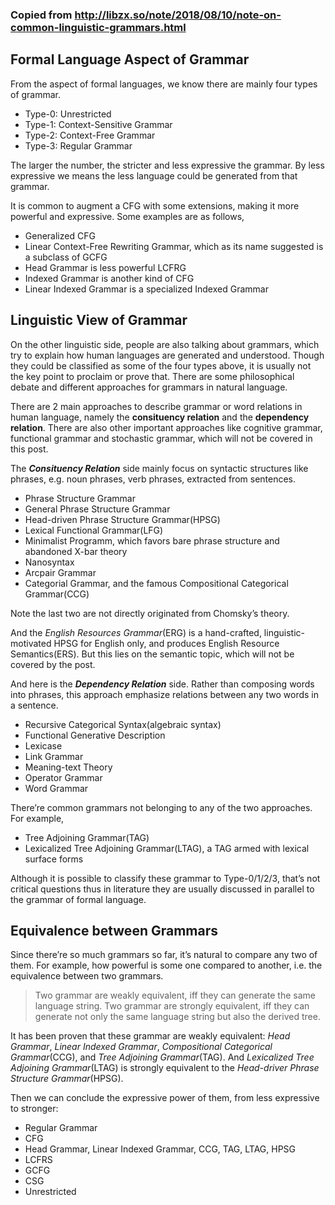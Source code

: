 ### Copied from http://libzx.so/note/2018/08/10/note-on-common-linguistic-grammars.html

## Formal Language Aspect of Grammar

From the aspect of formal languages, we know there are mainly four types of grammar.

* Type-0: Unrestricted
* Type-1: Context-Sensitive Grammar
* Type-2: Context-Free Grammar
* Type-3: Regular Grammar

The larger the number, the stricter and less expressive the grammar. By less expressive we means the less language could be generated from that grammar.

It is common to augment a CFG with some extensions, making it more powerful and expressive. Some examples are as follows,

* Generalized CFG
* Linear Context-Free Rewriting Grammar, which as its name suggested is a subclass of GCFG
* Head Grammar is less powerful LCFRG
* Indexed Grammar is another kind of CFG
* Linear Indexed Grammar is a specialized Indexed Grammar

## Linguistic View of Grammar

On the other linguistic side, people are also talking about grammars, which try to explain how human languages are generated and understood. Though they could be classified as some of the four types above, it is usually not the key point to proclaim or prove that. There are some philosophical debate and different approaches for grammars in natural language.

There are 2 main approaches to describe grammar or word relations in human language, namely the **consituency relation** and the **dependency relation**. There are also other important approaches like cognitive grammar, functional grammar and stochastic grammar, which will not be covered in this post.

The ***Consituency Relation*** side mainly focus on syntactic structures like phrases, e.g. noun phrases, verb phrases, extracted from sentences.

* Phrase Structure Grammar
* General Phrase Structure Grammar
* Head-driven Phrase Structure Grammar(HPSG)
* Lexical Functional Grammar(LFG)
* Minimalist Programm, which favors bare phrase structure and abandoned X-bar theory
* Nanosyntax
* Arcpair Grammar
* Categorial Grammar, and the famous Compositional Categorical Grammar(CCG)

Note the last two are not directly originated from Chomsky’s theory.

And the *English Resources Grammar*(ERG) is a hand-crafted, linguistic-motivated HPSG for English only, and produces English Resource Semantics(ERS). But this lies on the semantic topic, which will not be covered by the post.

And here is the ***Dependency Relation*** side. Rather than composing words into phrases, this approach emphasize relations between any two words in a sentence.

* Recursive Categorical Syntax(algebraic syntax)
* Functional Generative Description
* Lexicase
* Link Grammar
* Meaning-text Theory
* Operator Grammar
* Word Grammar

There’re common grammars not belonging to any of the two approaches. For example,

* Tree Adjoining Grammar(TAG)
* Lexicalized Tree Adjoining Grammar(LTAG), a TAG armed with lexical surface forms

Although it is possible to classify these grammar to Type-0/1/2/3, that’s not critical questions thus in literature they are usually discussed in parallel to the grammar of formal language.

## Equivalence between Grammars

Since there’re so much grammars so far, it’s natural to compare any two of them. For example, how powerful is some one compared to another, i.e. the equivalence between two grammars.

>Two grammar are weakly equivalent, iff they can generate the same language string. 
Two grammar are strongly equivalent, iff they can generate not only the same language string but also the derived tree.

It has been proven that these grammar are weakly equivalent: *Head Grammar*, *Linear Indexed Grammar*, *Compositional Categorical Grammar*(CCG), and *Tree Adjoining Grammar*(TAG). And *Lexicalized Tree Adjoining Grammar*(LTAG) is strongly equivalent to the *Head-driver Phrase Structure Grammar*(HPSG).

Then we can conclude the expressive power of them, from less expressive to stronger:

* Regular Grammar
* CFG
* Head Grammar, Linear Indexed Grammar, CCG, TAG, LTAG, HPSG
* LCFRS
* GCFG
* CSG
* Unrestricted
